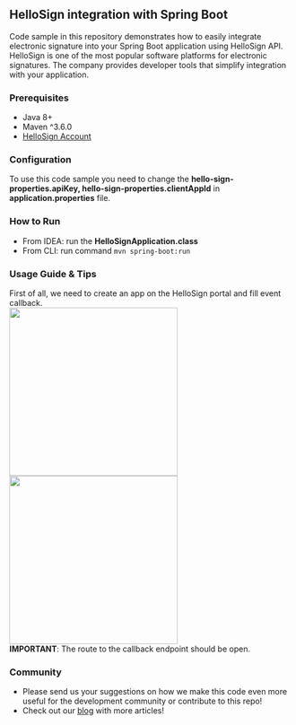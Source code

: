 ## HelloSign integration with Spring Boot
Code sample in this repository demonstrates how to easily integrate electronic signature
into your Spring Boot application using HelloSign API.
HelloSign is one of the most popular software platforms for electronic signatures.
The company provides developer tools that simplify integration with your application.
### Prerequisites
* Java 8+
* Maven ^3.6.0
* [HelloSign Account](https://app.hellosign.com/account/signUp)
### Configuration
To use this code sample you need to change the **hello-sign-properties.apiKey, hello-sign-properties.clientAppId**
in **__application.properties__** file.
### How to Run
* From IDEA: run the **__HelloSignApplication.class__**
* From CLI: run command `mvn spring-boot:run`
### Usage Guide & Tips
First of all, we need to create an app on the HelloSign portal and fill event callback. <br />
<img src="https://user-images.githubusercontent.com/29039912/229996859-af0204f8-abc0-4366-a2dc-72d052b052d4.png" width="300">
<img src="https://user-images.githubusercontent.com/29039912/229996880-a899e447-a357-4a6f-96ce-e099704e2445.png" width="300"> <br/>
**IMPORTANT**: The route to the callback endpoint should be open.
### Community
* Please send us your suggestions on how we make this code even more useful for the development community or contribute to this repo!
* Check out our [blog](https://oril.co/blog) with more articles!
